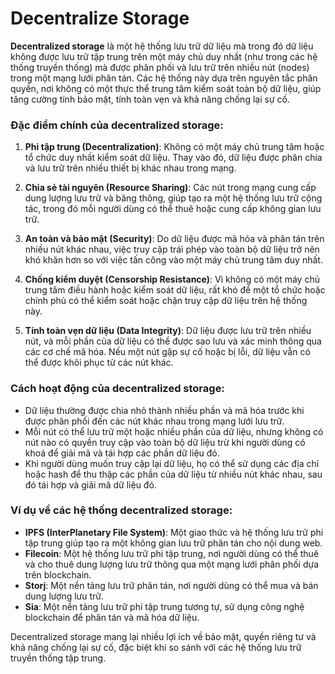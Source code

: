 # Decentralize Storage

**Decentralized storage** là một hệ thống lưu trữ dữ liệu mà trong đó dữ liệu không được lưu trữ tập trung trên một máy chủ duy nhất (như trong các hệ thống truyền thống) mà được phân phối và lưu trữ trên nhiều nút (nodes) trong một mạng lưới phân tán. Các hệ thống này dựa trên nguyên tắc phân quyền, nơi không có một thực thể trung tâm kiểm soát toàn bộ dữ liệu, giúp tăng cường tính bảo mật, tính toàn vẹn và khả năng chống lại sự cố.

### Đặc điểm chính của decentralized storage:

1. **Phi tập trung (Decentralization)**: Không có một máy chủ trung tâm hoặc tổ chức duy nhất kiểm soát dữ liệu. Thay vào đó, dữ liệu được phân chia và lưu trữ trên nhiều thiết bị khác nhau trong mạng.
2. **Chia sẻ tài nguyên (Resource Sharing)**: Các nút trong mạng cung cấp dung lượng lưu trữ và băng thông, giúp tạo ra một hệ thống lưu trữ cộng tác, trong đó mỗi người dùng có thể thuê hoặc cung cấp không gian lưu trữ.

3. **An toàn và bảo mật (Security)**: Do dữ liệu được mã hóa và phân tán trên nhiều nút khác nhau, việc truy cập trái phép vào toàn bộ dữ liệu trở nên khó khăn hơn so với việc tấn công vào một máy chủ trung tâm duy nhất.

4. **Chống kiểm duyệt (Censorship Resistance)**: Vì không có một máy chủ trung tâm điều hành hoặc kiểm soát dữ liệu, rất khó để một tổ chức hoặc chính phủ có thể kiểm soát hoặc chặn truy cập dữ liệu trên hệ thống này.

5. **Tính toàn vẹn dữ liệu (Data Integrity)**: Dữ liệu được lưu trữ trên nhiều nút, và mỗi phần của dữ liệu có thể được sao lưu và xác minh thông qua các cơ chế mã hóa. Nếu một nút gặp sự cố hoặc bị lỗi, dữ liệu vẫn có thể được khôi phục từ các nút khác.

### Cách hoạt động của decentralized storage:

- Dữ liệu thường được chia nhỏ thành nhiều phần và mã hóa trước khi được phân phối đến các nút khác nhau trong mạng lưới lưu trữ.
- Mỗi nút có thể lưu trữ một hoặc nhiều phần của dữ liệu, nhưng không có nút nào có quyền truy cập vào toàn bộ dữ liệu trừ khi người dùng có khoá để giải mã và tái hợp các phần dữ liệu đó.
- Khi người dùng muốn truy cập lại dữ liệu, họ có thể sử dụng các địa chỉ hoặc hash để thu thập các phần của dữ liệu từ nhiều nút khác nhau, sau đó tái hợp và giải mã dữ liệu đó.

### Ví dụ về các hệ thống decentralized storage:

- **IPFS (InterPlanetary File System)**: Một giao thức và hệ thống lưu trữ phi tập trung giúp tạo ra một không gian lưu trữ phân tán cho nội dung web.
- **Filecoin**: Một hệ thống lưu trữ phi tập trung, nơi người dùng có thể thuê và cho thuê dung lượng lưu trữ thông qua một mạng lưới phân phối dựa trên blockchain.
- **Storj**: Một nền tảng lưu trữ phân tán, nơi người dùng có thể mua và bán dung lượng lưu trữ.
- **Sia**: Một nền tảng lưu trữ phi tập trung tương tự, sử dụng công nghệ blockchain để phân tán và mã hóa dữ liệu.

Decentralized storage mang lại nhiều lợi ích về bảo mật, quyền riêng tư và khả năng chống lại sự cố, đặc biệt khi so sánh với các hệ thống lưu trữ truyền thống tập trung.

